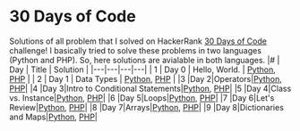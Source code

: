 # 30 Days of Code
Solutions of all problem that I solved on HackerRank [30 Days of Code](https://www.hackerrank.com/domains/tutorials/30-days-of-code) challenge!
I basically tried to solve these problems in two languages (Python and PHP). So, here solutions are avialable in both languages.
|#   | Day  | Title  | Solution  |
|---|---|---|---|
|  1 | Day 0   | Hello, World.  | [Python](https://github.com/tanjina-3ni/HackerRank-Solutions/blob/main/30%20Days%20of%20Code/Python/Day%200%20-%20Hello%2C%20World.py), [PHP](https://github.com/tanjina-3ni/HackerRank-Solutions/blob/main/30%20Days%20of%20Code/PHP/Day%200%20-%20Hello%2C%20World.php)   |
|  2 | Day 1   | Data Types   | [Python](https://github.com/tanjina-3ni/HackerRank-Solutions/blob/main/30%20Days%20of%20Code/Python/Day%201%20-%20Data%20Types.py), [PHP](https://github.com/tanjina-3ni/HackerRank-Solutions/blob/main/30%20Days%20of%20Code/PHP/Day%201%20-%20Data%20Types.php)   |
|3  |Day 2|Operators|[Python](https://github.com/tanjina-3ni/HackerRank-Solutions/blob/main/30%20Days%20of%20Code/Python/Day%202%20-%20Operators.py), [PHP](https://github.com/tanjina-3ni/HackerRank-Solutions/blob/main/30%20Days%20of%20Code/PHP/Day%202%20-%20Operators.php)|
|4  |Day 3|Intro to Conditional Statements|[Python](https://github.com/tanjina-3ni/HackerRank-Solutions/blob/main/30%20Days%20of%20Code/Python/Day%203%20-%20Intro%20to%20Conditional%20Statements.py), [PHP](https://github.com/tanjina-3ni/HackerRank-Solutions/blob/main/30%20Days%20of%20Code/PHP/Day%203%20-%20Intro%20to%20Conditional%20Statements.php)|
|5  |Day 4|Class vs. Instance|[Python](https://github.com/tanjina-3ni/HackerRank-Solutions/blob/main/30%20Days%20of%20Code/Python/Day%204%20-%20Class%20vs.%20Instance.py), [PHP](https://github.com/tanjina-3ni/HackerRank-Solutions/blob/main/30%20Days%20of%20Code/PHP/Day%204%20-%20Class%20vs.%20Instance.php)|
|6  |Day 5|Loops|[Python](https://github.com/tanjina-3ni/HackerRank-Solutions/blob/main/30%20Days%20of%20Code/Python/Day%205%20-%20Loops.py), [PHP](https://github.com/tanjina-3ni/HackerRank-Solutions/blob/main/30%20Days%20of%20Code/PHP/Day%205%20-%20Loops.php)|
|7  |Day 6|Let's Review|[Python](https://github.com/tanjina-3ni/HackerRank-Solutions/blob/main/30%20Days%20of%20Code/Python/Day%206%20-%20Let's%20Review.py), [PHP](https://github.com/tanjina-3ni/HackerRank-Solutions/blob/main/30%20Days%20of%20Code/PHP/Day%206%20-%20Let's%20Review.php)|
|8  |Day 7|Arrays|[Python](https://github.com/tanjina-3ni/HackerRank-Solutions/blob/main/30%20Days%20of%20Code/Python/Day%207%20-%20Arrays.py), [PHP](https://github.com/tanjina-3ni/HackerRank-Solutions/blob/main/30%20Days%20of%20Code/PHP/Day%207%20-%20Arrays.php)|
|9  |Day 8|Dictionaries and Maps|[Python](https://github.com/tanjina-3ni/HackerRank-Solutions/blob/main/30%20Days%20of%20Code/Python/Day%208%20-%20Dictionaries%20and%20Maps.py), [PHP](https://github.com/tanjina-3ni/HackerRank-Solutions/blob/main/30%20Days%20of%20Code/PHP/Day%208%20-%20Dictionaries%20and%20Maps.php)|
